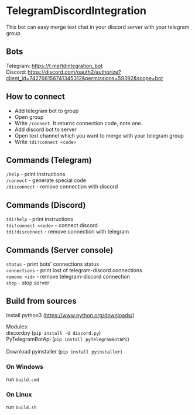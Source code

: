 # TelegramDiscordIntegration
This bot can easy merge text chat in your discord server with your telegram group

## Bots
Telegram: https://t.me/tdintegration_bot \
Discord: https://discord.com/oauth2/authorize?client_id=742766156741345312&permissions=59392&scope=bot

## How to connect
+ Add telegram bot to group
+ Open group
+ Write ```/connect```. It returns connection code, note one.
+ Add discord bot to server
+ Open text channel which you want to merge with your telegram group 
+ Write ```tdi!connect <code>```

## Commands (Telegram)
```/help``` - print instructions\
```/connect``` - generate special code\
```/disconnect``` - remove connection with discord

## Commands (Discord)
```tdi!help``` - print instructions\
```tdi!connect <code>``` - connect discord\
```tdi!disconnect``` - remove connection with telegram

## Commands (Server console)
```status``` - print bots' connections status\
```connections``` - print lost of telegram-discord connections\
```remove <id>``` - remove telegram-discord connection \
```stop``` - stop server

## Build from sources
Install python3 (https://www.python.org/downloads/)

Modules:\
discordpy (```pip install -U discord.py```) \
PyTelegramBotApi (```pip install pyTelegramBotAPI```) \
\
Download pyinstaller (```pip install pyinstaller```)

### On Windows
run ```build.cmd```
### On Linux
run ```build.sh```